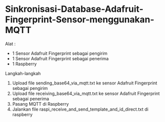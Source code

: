 # Sinkronisasi-Database-Adafruit-Fingerprint-Sensor-menggunakan-MQTT

Alat : 
- 1 Sensor Adafruit Fingerprint sebagai pengirim
- 1 Sensor Adafruit Fingerprint sebagai penerima
- 1 Raspberry

Langkah-langkah
1. Upload file sending_base64_via_mqtt.txt ke sensor Adafruit Fingerprint sebagai pengirim
2. Upload file receiving_base64_via_mqtt.txt ke sensor Adafruit Fingerprint sebagai penerima
4. Pasang MQTT di Raspberry
3. Jalankan file raspi_receive_and_send_template_and_id_direct.txt di raspberry


